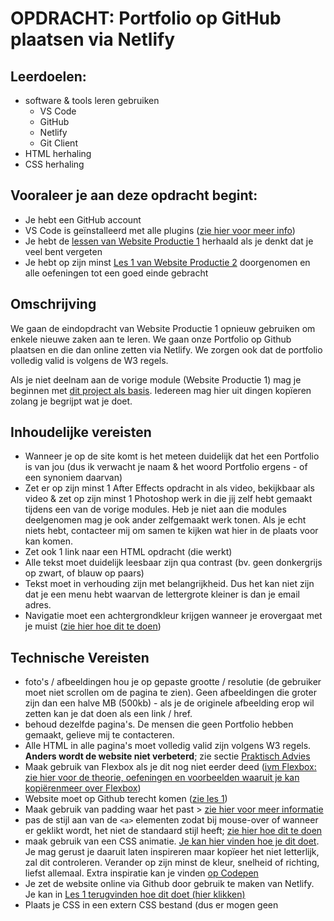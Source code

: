 # OPDRACHT: Portfolio op GitHub plaatsen via Netlify

## Leerdoelen:

- software & tools leren gebruiken
  - VS Code
  - GitHub
  - Netlify
  - Git Client
- HTML herhaling
- CSS herhaling

## Vooraleer je aan deze opdracht begint:

- Je hebt een GitHub account
- VS Code is geïnstalleerd met alle plugins ([zie hier voor meer info](../visual-code-extensions.md))
- Je hebt de [lessen van Website Productie 1](https://goldflow.github.io/website-productie/#overzicht-lessen) herhaald als je denkt dat je veel bent vergeten
- Je hebt op zijn minst [Les 1 van Website Productie 2](https://goldflow.github.io/website-productie-2/les_01/) doorgenomen en alle oefeningen tot een goed einde gebracht

## Omschrijving

We gaan de eindopdracht van Website Productie 1 opnieuw gebruiken om enkele nieuwe zaken aan te leren. We gaan onze Portfolio op Github plaatsen en die dan online zetten via Netlify. We zorgen ook dat de portfolio volledig valid is volgens de W3 regels.

Als je niet deelnam aan de vorige module (Website Productie 1) mag je beginnen met [dit project als basis](pf_start.zip). Iedereen mag hier uit dingen kopïeren zolang je begrijpt wat je doet.

## Inhoudelijke vereisten

- Wanneer je op de site komt is het meteen duidelijk dat het een Portfolio is van jou (dus ik verwacht je naam & het woord Portfolio ergens - of een synoniem daarvan)
- Zet er op zijn minst 1 After Effects opdracht in als video, bekijkbaar als video & zet op zijn minst 1 Photoshop werk in die jij zelf hebt gemaakt tijdens een van de vorige modules. Heb je niet aan die modules deelgenomen mag je ook ander zelfgemaakt werk tonen. Als je echt niets hebt, contacteer mij om samen te kijken wat hier in de plaats voor kan komen.
- Zet ook 1 link naar een HTML opdracht (die werkt)
- Alle tekst moet duidelijk leesbaar zijn qua contrast (bv. geen donkergrijs op zwart, of blauw op paars)
- Tekst moet in verhouding zijn met belangrijkheid. Dus het kan niet zijn dat je een menu hebt waarvan de lettergrote kleiner is dan je email adres.
- Navigatie moet een achtergrondkleur krijgen wanneer je erovergaat met je muist ([zie hier hoe dit te doen](https://developer.mozilla.org/en-US/docs/Web/CSS/:hover))

## Technische Vereisten

- foto's / afbeeldingen hou je op gepaste grootte / resolutie (de gebruiker moet niet scrollen om de pagina te zien). Geen afbeeldingen die groter zijn dan een halve MB (500kb) - als je de originele afbeelding erop wil zetten kan je dat doen als een link / href.
- behoud dezelfde pagina's. De mensen die geen Portfolio hebben gemaakt, gelieve mij te contacteren.
- Alle HTML in alle pagina's moet volledig valid zijn volgens W3 regels. **Anders wordt de website niet verbeterd**; zie sectie [Praktisch Advies](../praktisch-advies)
- Maak gebruik van Flexbox als je dit nog niet eerder deed ([ivm Flexbox: zie hier voor de theorie, oefeningen en voorbeelden waaruit je kan kopiërenmeer over Flexbox](https://goldflow.github.io/website-productie/les_05/#flexbox))
- Website moet op Github terecht komen ([zie les 1](https://goldflow.github.io/website-productie-2/les_01/))
- Maak gebruik van padding waar het past > [zie hier voor meer informatie](https://www.w3schools.com/css/css_padding.asp)
- pas de stijl aan van de `<a>` elementen zodat bij mouse-over of wanneer er geklikt wordt, het niet de standaard stijl heeft; [zie hier hoe dit te doen](https://developer.mozilla.org/en-US/docs/Web/CSS/:hover)
- maak gebruik van een CSS animatie. [Je kan hier vinden hoe je dit doet](https://www.w3schools.com/css/css3_animations.asp). Je mag gerust je daaruit laten inspireren maar kopïeer het niet letterlijk, zal dit controleren. Verander op zijn minst de kleur, snelheid of richting, liefst allemaal. Extra inspiratie kan je vinden [op Codepen](https://codepen.io/tag/css-animation)
- Je zet de website online via Github door gebruik te maken van Netlify. Je kan in [Les 1 terugvinden hoe dit doet (hier klikken)](https://goldflow.github.io/website-productie-2/les_01/#hoe-site-van-github-op-netlify-te-plaatsen)
- Plaats je CSS in een extern CSS bestand (dus er mogen geen <style> tags staan in je HTML) [zie hier hoe](https://goldflow.github.io/website-productie/les_02/#css-toevoegen-aan-ons-document)

![ ](html-not-valid.png)

## Indienen

- .zip / .rar bestand van je verbeterde portfolio in de Uploadzone
- als commentaar geef me je de link naar je website
- geef me ook de **screenshot** van je Netlify pagina zodat ik kan zien dat je het online hebt gezet via Netlify, zie hieronder voor een voorbeeld:

![ ](portfolio-netlify-voorbeeld.PNG)

## Vragen / Problemen

Het is de bedoeling dat vanaf deze module iedereen ook gebruik maakt van [het forum van Website Productie 2](https://cvobrussel.smartschool.be/index.php?module=Forum&file=showforum&function=main&courseID=9365&ssID=1711), om zowel dingen te delen als vragen te stellen, en dat de studenten elkaar dan kunnen helpen.

Je mag natuurlijk mij nog steeds aanspreken, maar in de eerste plaats, maak gebruik van [het forum van Website Productie 2](https://cvobrussel.smartschool.be/index.php?module=Forum&file=showforum&function=main&courseID=9365&ssID=1711). Als ik dan een vraag oplos / beantwoord, kunnen je collegacursisten later ook zien hoe hun probleem op te lossen.